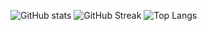 ![GitHub stats](https://github-readme-stats.vercel.app/api?username=Doprez&theme=gotham&show_icons=true&count_private=true&hide_title=false&hide_border=true)
![GitHub Streak](http://github-readme-streak-stats.herokuapp.com?user=Doprez&theme=gotham&hide_border=true&date_format=M%20j%5B%2C%20Y%5D)
![Top Langs](https://github-readme-stats.vercel.app/api/top-langs/?username=Doprez&layout=pie&theme=gotham&hide=html&hide_border=true&card_width=470)
